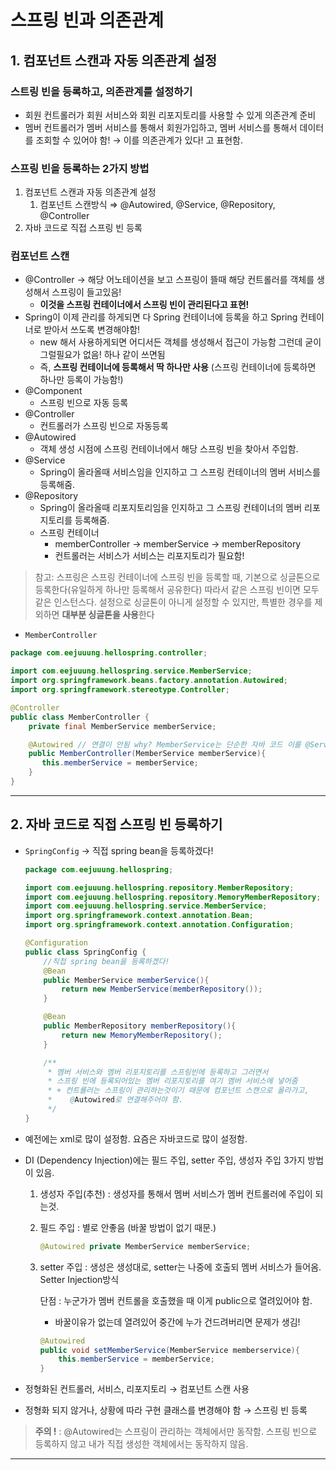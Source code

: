 # 스프링 빈과 의존관계

## 1. 컴포넌트 스캔과 자동 의존관계 설정

### 스트링 빈을 등록하고, 의존관계를 설정하기

- 회원 컨트롤러가 회원 서비스와 회원 리포지토리를 사용할 수 있게 의존관계 준비
- 멤버 컨트롤러가 멤버 서비스를 통해서 회원가입하고, 멤버 서비스를 통해서 데이터를 조회할 수 있어야 함! → 이를 의존관계가 있다! 고 표현함.

### 스프링 빈을 등록하는 2가지 방법

1. 컴포넌트 스캔과 자동 의존관계 설정
    1. 컴포넌트 스캔방식 ⇒ @Autowired, @Service, @Repository, @Controller
2. 자바 코드로 직접 스프링 빈 등록

### 컴포넌트 스캔

- @Controller → 해당 어노테이션을 보고 스프링이 뜰때 해당 컨트롤러를 객체를 생성해서 스프링이 들고있음!
    - **이것을 스프링 컨테이너에서 스프링 빈이 관리된다고 표현!**
- Spring이 이제 관리를 하게되면 다 Spring 컨테이너에 등록을 하고 Spring 컨테이너로 받아서 쓰도록 변경해야함!
    - new 해서 사용하게되면 어디서든 객체를 생성해서 접근이 가능함 그런데 굳이 그럴필요가 없음! 하나 같이 쓰면됨
    - 즉, **스프링 컨테이너에 등록해서 딱 하나만 사용** (스프링 컨테이너에 등록하면 하나만 등록이 가능함!)
- @Component
    - 스프링 빈으로 자동 등록
- @Controller
    - 컨트롤러가 스프링 빈으로 자동등록
- @Autowired
    - 객체 생성 시점에 스프링 컨테이너에서 해당 스프링 빈을 찾아서 주입함.
- @Service
    - Spring이 올라올때 서비스임을 인지하고 그 스프링 컨테이너의 멤버 서비스를 등록해줌.
- @Repository
    - Spring이 올라올때 리포지토리임을 인지하고 그 스프링 컨테이너의 멤버 리포지토리를 등록해줌.
    - 스프링 컨테이너
        - memberController → memberService → memberRepository
        - 컨트롤러는 서비스가 서비스는 리포지토리가 필요함!

> 참고: 
스프링은 스프링 컨테이너에 스프링 빈을 등록할 때, 기본으로 싱글톤으로 등록한다(유일하게 하나만 등록해서 공유한다) 
따라서 같은 스프링 빈이면 모두 같은 인스턴스다. 설정으로 싱글톤이 아니게 설정할 수 있지만, 특별한 경우를 제외하면 **대부분 싱글톤을 사용**한다
> 

- `MemberController`

```java
package com.eejuuung.hellospring.controller;

import com.eejuuung.hellospring.service.MemberService;
import org.springframework.beans.factory.annotation.Autowired;
import org.springframework.stereotype.Controller;

@Controller
public class MemberController {
    private final MemberService memberService;

    @Autowired // 연결이 안됨 why? MemberService는 단순한 자바 코드 이를 @Service 로 인지할 수 있게 해줘야함.
    public MemberController(MemberService memberService){
       this.memberService = memberService;
    }
}
```

---

## 2. 자바 코드로 직접 스프링 빈 등록하기

- `SpringConfig` → 직접 spring bean을 등록하겠다!
    
    ```java
    package com.eejuuung.hellospring;
    
    import com.eejuuung.hellospring.repository.MemberRepository;
    import com.eejuuung.hellospring.repository.MemoryMemberRepository;
    import com.eejuuung.hellospring.service.MemberService;
    import org.springframework.context.annotation.Bean;
    import org.springframework.context.annotation.Configuration;
    
    @Configuration
    public class SpringConfig {
        //직접 spring bean을 등록하겠다!
        @Bean
        public MemberService memberService(){
            return new MemberService(memberRepository());
        }
    
        @Bean
        public MemberRepository memberRepository(){
            return new MemoryMemberRepository();
        }
    
        /**
         * 멤버 서비스와 멤버 리포지토리를 스프링빈에 등록하고 그러면서
         * 스프링 빈에 등록되어있는 멤버 리포지토리를 여기 멤버 서비스에 넣어줌
         * + 컨트롤러는 스프링이 관리하는것이기 때문에 컴포넌트 스캔으로 올라가고,
         *    @Autowired로 연결해주어야 함.
         */
    }
    ```
    

- 예전에는 xml로 많이 설정함. 요즘은 자바코드로 많이 설정함.
- DI (Dependency Injection)에는 필드 주입, setter 주입, 생성자 주입 3가지 방법이 있음.
    1. 생성자 주입(추천) : 생성자를 통해서 멤버 서비스가 멤버 컨트롤러에 주입이 되는것.
    2. 필드 주입 : 별로 안좋음 (바꿀 방법이 없기 때문.)
        
        ```java
        @Autowired private MemberService memberService;
        ```
        
    3. setter 주입 : 생성은 생성대로, setter는 나중에 호출되 멤버 서비스가 들어옴.
    Setter Injection방식
        
        단점 : 누군가가 멤버 컨트롤을 호출했을 때 이게 public으로 열려있어야 함.
        + 바꿀이유가 없는데 열려있어 중간에 누가 건드려버리면 문제가 생김!
        
        ```java
        @Autowired
        public void setMemberService(MemberService memberservice){
        	this.memberService = memberService;
        }
        ```
        

- 정형화된 컨트롤러, 서비스, 리포지토리 → 컴포넌트 스캔 사용
- 정형화 되지 않거나, 상황에 따라 구현 클래스를 변경해야 함 → 스프링 빈 등록

> **주의 !** : @Autowired는 스프링이 관리하는 객체에서만 동작함.
스프링 빈으로 등록하지 않고 내가 직접 생성한 객체에서는 동작하지 않음.
> 

---
